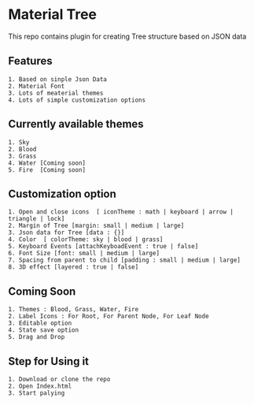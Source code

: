 # Material Tree
This repo contains plugin for creating Tree structure based on JSON data

## Features
```
1. Based on sinple Json Data
2. Material Font
3. Lots of meaterial themes
4. Lots of simple customization options
```

## Currently available themes
```
1. Sky
2. Blood
3. Grass
4. Water [Coming soon]
5. Fire  [Coming soon]
```

## Customization option
```
1. Open and close icons  [ iconTheme : math | keyboard | arrow | triangle | lock]
2. Margin of Tree [margin: small | medium | large]
3. Json data for Tree [data : {}]
4. Color  [ colorTheme: sky | blood | grass]
5. Keyboard Events [attachKeyboadEvent : true | false]
6. Font Size [font: small | medium | large]
7. Spacing from parent to child [padding : small | medium | large]
8. 3D effect [layered : true | false]
```

## Coming Soon 
```
1. Themes : Blood, Grass, Water, Fire
2. Label Icons : For Root, For Parent Node, For Leaf Node
3. Editable option
4. State save option
5. Drag and Drop
```

## Step for Using it
```
1. Download or clone the repo
2. Open Index.html
3. Start palying 
```
